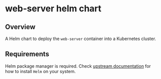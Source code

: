 web-server helm chart
=====================

## Overview

A Helm chart to deploy the `web-server` container into a Kubernetes cluster.

## Requirements

Helm package manager is required. Check [upstream documentation](https://github.com/kubernetes/helm#install) for how to install `Helm` on your system.
